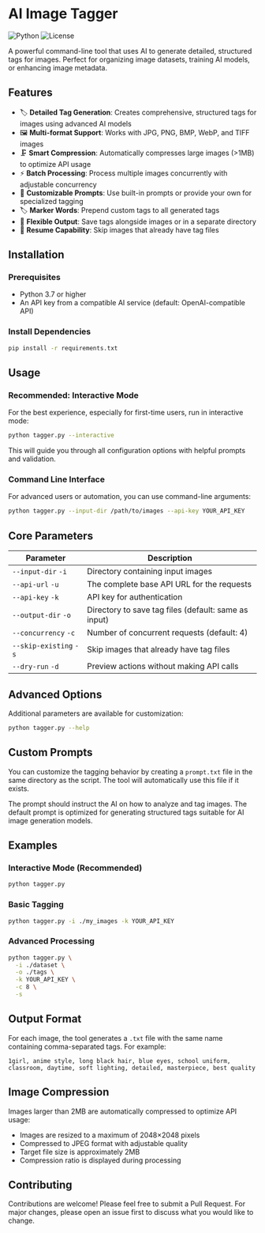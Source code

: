 
# AI Image Tagger

![Python](https://img.shields.io/badge/Python-3.7+-blue.svg)
![License](https://img.shields.io/badge/License-MIT-green.svg)

A powerful command-line tool that uses AI to generate detailed, structured tags for images. Perfect for organizing image datasets, training AI models, or enhancing image metadata.

## Features

- 🏷️ **Detailed Tag Generation**: Creates comprehensive, structured tags for images using advanced AI models
- 🖼️ **Multi-format Support**: Works with JPG, PNG, BMP, WebP, and TIFF images
- 🗜️ **Smart Compression**: Automatically compresses large images (>1MB) to optimize API usage
- ⚡ **Batch Processing**: Process multiple images concurrently with adjustable concurrency
- 🎯 **Customizable Prompts**: Use built-in prompts or provide your own for specialized tagging
- 🏷️ **Marker Words**: Prepend custom tags to all generated tags
- 💾 **Flexible Output**: Save tags alongside images or in a separate directory
- 🔄 **Resume Capability**: Skip images that already have tag files

## Installation

### Prerequisites

- Python 3.7 or higher
- An API key from a compatible AI service (default: OpenAI-compatible API)

### Install Dependencies

```bash
pip install -r requirements.txt
```

## Usage

### Recommended: Interactive Mode

For the best experience, especially for first-time users, run in interactive mode:

```bash
python tagger.py --interactive
```

This will guide you through all configuration options with helpful prompts and validation.

### Command Line Interface

For advanced users or automation, you can use command-line arguments:

```bash
python tagger.py --input-dir /path/to/images --api-key YOUR_API_KEY
```

## Core Parameters

| Parameter | Description |
|-----------|-------------|
| `--input-dir` `-i` | Directory containing input images |
| `--api-url` `-u` | The complete base API URL for the requests |
| `--api-key` `-k` | API key for authentication |
| `--output-dir` `-o` | Directory to save tag files (default: same as input) |
| `--concurrency` `-c` | Number of concurrent requests (default: 4) |
| `--skip-existing` `-s` | Skip images that already have tag files |
| `--dry-run` `-d` | Preview actions without making API calls |

## Advanced Options

Additional parameters are available for customization:

```bash
python tagger.py --help
```

## Custom Prompts

You can customize the tagging behavior by creating a `prompt.txt` file in the same directory as the script. The tool will automatically use this file if it exists.

The prompt should instruct the AI on how to analyze and tag images. The default prompt is optimized for generating structured tags suitable for AI image generation models.

## Examples

### Interactive Mode (Recommended)

```bash
python tagger.py
```

### Basic Tagging

```bash
python tagger.py -i ./my_images -k YOUR_API_KEY
```

### Advanced Processing

```bash
python tagger.py \
  -i ./dataset \
  -o ./tags \
  -k YOUR_API_KEY \
  -c 8 \
  -s
```

## Output Format

For each image, the tool generates a `.txt` file with the same name containing comma-separated tags. For example:

```
1girl, anime style, long black hair, blue eyes, school uniform, classroom, daytime, soft lighting, detailed, masterpiece, best quality
```

## Image Compression

Images larger than 2MB are automatically compressed to optimize API usage:

- Images are resized to a maximum of 2048×2048 pixels
- Compressed to JPEG format with adjustable quality
- Target file size is approximately 2MB
- Compression ratio is displayed during processing

## Contributing

Contributions are welcome! Please feel free to submit a Pull Request. For major changes, please open an issue first to discuss what you would like to change.